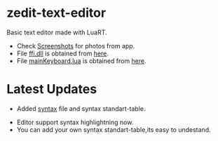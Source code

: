 # zedit-text-editor
Basic text editor made with LuaRT.

- Check [Screenshots](https://github.com/zeykatecool/zedit-text-editor/tree/main/screenshots) for photos from app.
- File [ffi.dll](https://github.com/zeykatecool/zedit-text-editor/blob/main/ffi.dll) is obtained from [here](https://github.com/jmckaskill/luaffi).
- File [mainKeyboard.lua](https://github.com/zeykatecool/zedit-text-editor/blob/main/modules/mainKeyboard.lua) is obtained from [here](https://github.com/zeykatecool/jit-keyboard).

# Latest Updates
- Added [syntax](https://github.com/zeykatecool/zedit-text-editor/tree/main/syntax) file and syntax standart-table.
* Editor support syntax highlightning now.
* You can add your own syntax standart-table,its easy to undestand.
